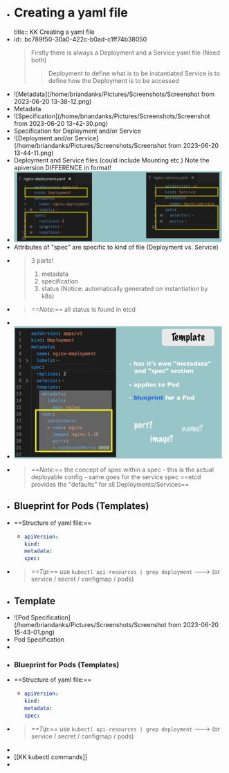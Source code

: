 - # Creating a yaml file
  title:: KK Creating a yaml file
- id:: bc789f50-30a0-422c-b0ad-c1ff74b38050
  > Firstly there is always a Deployment and a Service yaml file (Need both)
  >> Deployment to define what is to be instantiated
  > Service is to define how the Deployment is to be accessed
- ![Metadata](/home/briandanks/Pictures/Screenshots/Screenshot from 2023-06-20 13-38-12.png)
- Metadata
- ![Specification](/home/briandanks/Pictures/Screenshots/Screenshot from 2023-06-20 13-42-30.png)
- Specification for Deployment and/or Service
- ![Deployment and/or Service](/home/briandanks/Pictures/Screenshots/Screenshot from 2023-06-20 13-44-11.png)
- Deployment and Service files (could include Mounting etc.)   Note the apiversion DIFFERENCE in format!
- ![image.png](../assets/image_1686861013734_0.png)
- Attributes of "spec" are specific to kind of file (Deployment vs. Service)
- >3 parts!
  >1. metadata
  >2. specification
  >3. status (Notice: automatically generated on instantiation by k8s)
- >*==Note:==* all status is found in etcd
-
- ![image.png](../assets/image_1686905575254_0.png)
- >*==Note:==* the concept of spec within a spec  - this is the actual deployable config - same goes for the service spec
  ==etcd provides the "defaults" for all Deployments/Services==
- ## Blueprint for Pods (Templates)
- ==Structure of yaml file:==
	- ```yaml
	  apiVersion:
	  kind:
	  metadata:
	  spec:
	  ```
- >*==Tip:==*
  use `kubectl api-resources | grep deployment`  ---> (or service /  secret / configmap / pods)
- ## Template
- ![Pod Specification](/home/briandanks/Pictures/Screenshots/Screenshot from 2023-06-20 15-43-01.png)
- Pod Specification
-
- ### Blueprint for Pods (Templates)
- ==Structure of yaml file:==
	- ```yaml
	  apiVersion:
	  kind:
	  metadata:
	  spec:
	  ```
- >*==Tip:==*
  >use `kubectl api-resources | grep deployment`  ---> (or service /  secret / configmap / pods)
-
- [[KK kubectl commands]]
-